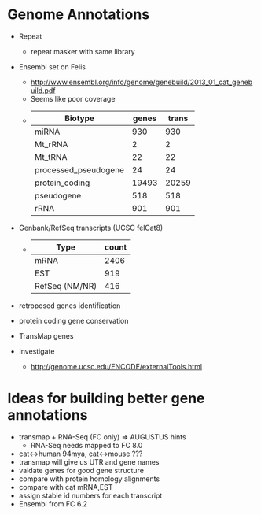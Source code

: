 # Genome Annotations
* Repeat
  - repeat masker with same library
* Ensembl set on Felis
  - http://www.ensembl.org/info/genome/genebuild/2013_01_cat_genebuild.pdf
  - Seems like poor coverage
  - | Biotype                 |  genes  | trans  |
    |-------------------------|---------|--------|
    | miRNA                   |     930 |    930 |
    | Mt_rRNA                 |       2 |      2 |
    | Mt_tRNA                 |      22 |     22 |
    | processed_pseudogene    |      24 |     24 |
    | protein_coding          |   19493 |  20259 |
    | pseudogene              |     518 |    518 |
    | rRNA                    |     901 |    901 |

* Genbank/RefSeq transcripts (UCSC felCat8)
  - | Type             | count |
    |----------------- |-------|
    | mRNA             |  2406 |
    | EST              |   919 |
    | RefSeq (NM/NR)   |   416 |

* retroposed genes identification
* protein coding gene conservation

* TransMap genes
* Investigate
  - http://genome.ucsc.edu/ENCODE/externalTools.html

# Ideas for building better gene annotations
- transmap + RNA-Seq (FC only) => AUGUSTUS hints
  - RNA-Seq needs mapped to FC 8.0
- cat<->human 94mya, cat<->mouse ???
- transmap will give us UTR and gene names
- vaidate genes for good gene structure
- compare with protein homology alignments
- compare with cat mRNA,EST
- assign stable id numbers for each transcript
- Ensembl from FC 6.2
